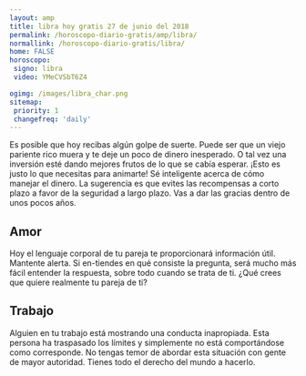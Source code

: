 ```yaml
---
layout: amp
title: libra hoy gratis 27 de junio del 2018 
permalink: /horoscopo-diario-gratis/amp/libra/
normallink: /horoscopo-diario-gratis/libra/
home: FALSE
horoscopo:
 signo: libra
 video: YMeCVSbT6Z4

ogimg: /images/libra_char.png
sitemap:
 priority: 1
 changefreq: 'daily'
---
```



Es posible que hoy recibas algún golpe de suerte. Puede ser que un viejo pariente rico muera y te deje un poco de dinero inesperado. O tal vez una inversión esté dando mejores frutos de lo que se cabía esperar. ¡Esto es justo lo que necesitas para animarte! Sé inteligente acerca de cómo manejar el dinero. La sugerencia es que evites las recompensas a corto plazo a favor de la seguridad a largo plazo. Vas a dar las gracias dentro de unos pocos años.

## Amor

Hoy el lenguaje corporal de tu pareja te proporcionará información útil. Mantente alerta. Si en-tiendes en qué consiste la pregunta, será mucho más fácil entender la respuesta, sobre todo cuando se trata de ti. ¿Qué crees que quiere realmente tu pareja de ti?

## Trabajo

Alguien en tu trabajo está mostrando una conducta inapropiada. Esta persona ha traspasado los límites y simplemente no está comportándose como corresponde. No tengas temor de abordar esta situación con gente de mayor autoridad. Tienes todo el derecho del mundo a hacerlo.